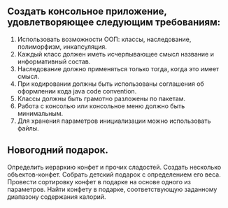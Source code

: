 Создать консольное приложение, удовлетворяющее следующим требованиям:
---
1. Использовать возможности ООП: классы, наследование, полиморфизм, инкапсуляция.
2. Каждый класс должен иметь исчерпывающее смысл название и информативный состав.
3. Наследование должно применяться только тогда, когда это имеет смысл.
4. При кодировании должны быть использованы соглашения об оформлении кода java code convention.
5. Классы должны быть грамотно разложены по пакетам.
6. Работа с консолью или консольное меню должно быть минимальным.
7. Для хранения параметров инициализации можно использовать файлы.

Новогодний подарок.
---
Определить иерархию конфет и прочих сладостей. Создать несколько объектов-конфет. 
Собрать детский подарок с определением его веса. Провести сортировку конфет в подарке на основе одного из параметров. 
Найти конфету в подарке, соответствующую заданному диапазону содержания калорий.